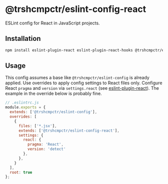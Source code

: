 # @trshcmpctr/eslint-config-react

ESLint config for React in JavaScript projects.

## Installation

```sh
npm install eslint-plugin-react eslint-plugin-react-hooks @trshcmpctr/eslint-config-react --save-dev
```

## Usage

This config assumes a base like `@trshcmpctr/eslint-config` is already applied.
Use overrides to apply config settings to React files only.
Configure React `pragma` and `version` via `settings.react`
(see [eslint-plugin-react](https://www.npmjs.com/package/eslint-plugin-react)).
The example in the override below is probably fine.

```js
// .eslintrc.js
module.exports = {
  extends: ['@trshcmpctr/eslint-config'],
  overrides: [
    {
      files: ['*.jsx'],
      extends: ['@trshcmpctr/eslint-config-react'],
      settings: {
        react: {
          pragma: 'React',
          version: 'detect'
        },
      },
    }
  ],
  root: true
};
```
